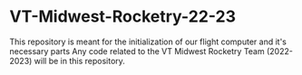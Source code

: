 # VT-Midwest-Rocketry-22-23

This repository is meant for the initialization of our flight computer and it's necessary parts
Any code related to the VT Midwest Rocketry Team (2022-2023) will be in this repository.
